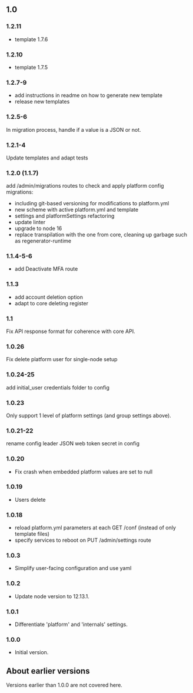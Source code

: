 ## 1.0

### 1.2.11

- template 1.7.6

### 1.2.10

- template 1.7.5

### 1.2.7-9

- add instructions in readme on how to generate new template
- release new templates

### 1.2.5-6

In migration process, handle if a value is a JSON or not.

### 1.2.1-4

Update templates and adapt tests

### 1.2.0 (1.1.7)

add /admin/migrations routes to check and apply platform config migrations:

- including git-based versioning for modifications to platform.yml
- new scheme with active platform.yml and template
- settings and platformSettings refactoring
- update linter
- upgrade to node 16
- replace transpilation with the one from core, cleaning up garbage such as regenerator-runtime

### 1.1.4-5-6

- add Deactivate MFA route

### 1.1.3

- add account deletion option
- adapt to core deleting register

### 1.1

Fix API response format for coherence with core API.

### 1.0.26

Fix delete platform user for single-node setup

### 1.0.24-25

add initial_user credentials folder to config

### 1.0.23

Only support 1 level of platform settings (and group settings above).

### 1.0.21-22

rename config leader JSON web token secret in config

### 1.0.20

- Fix crash when embedded platform values are set to null

### 1.0.19

- Users delete

### 1.0.18

- reload platform.yml parameters at each GET /conf (instead of only template files)
- specify services to reboot on PUT /admin/settings route

### 1.0.3

- Simplify user-facing configuration and use yaml

### 1.0.2

- Update node version to 12.13.1.

### 1.0.1

- Differentiate 'platform' and 'internals' settings.

### 1.0.0

- Initial version.

## About earlier versions

Versions earlier than 1.0.0 are not covered here.
